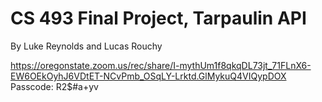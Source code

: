 # CS 493 Final Project, Tarpaulin API

By Luke Reynolds and Lucas Rouchy

https://oregonstate.zoom.us/rec/share/I-mythUm1f8qkqDL73jt_71FLnX6-EW6OEkOyhJ6VDtET-NCvPmb_OSqLY-Lrktd.GlMykuQ4VIQypDOX 
Passcode: R2$#a+yv
